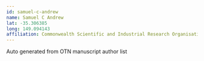 ```yaml
---
id: samuel-c-andrew
name: Samuel C Andrew
lat: -35.306385
long: 149.094143
affiliation: Commonwealth Scientific and Industrial Research Organisation (CSIRO), Canberra, Australia
---
```


Auto generated from OTN manuscript author list
